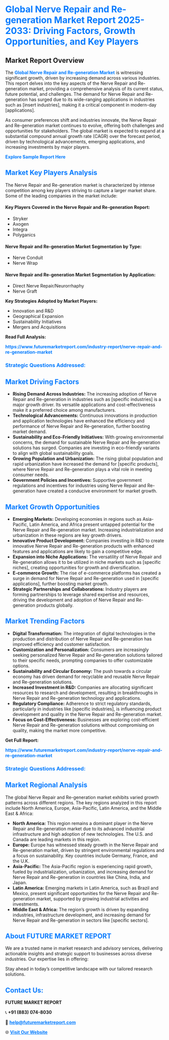 <h1 style="color: #007BFF;">Global Nerve Repair and Re-generation Market Report 2025-2033: Driving Factors, Growth Opportunities, and Key Players</h1>

<section id="overview">
<h2>Market Report Overview</h2>
<p>The <a href="https://www.futuremarketreport.com/industry-report/nerve-repair-and-re-generation-market" style="color: #007BFF; text-decoration: none;"><strong>Global Nerve Repair and Re-generation Market</strong></a> is witnessing significant growth, driven by increasing demand across various industries. This report delves into the key aspects of the Nerve Repair and Re-generation market, providing a comprehensive analysis of its current status, future potential, and challenges. The demand for Nerve Repair and Re-generation has surged due to its wide-ranging applications in industries such as [insert industries], making it a critical component in modern-day [applications].</p>
<p>As consumer preferences shift and industries innovate, the Nerve Repair and Re-generation market continues to evolve, offering both challenges and opportunities for stakeholders. The global market is expected to expand at a substantial compound annual growth rate (CAGR) over the forecast period, driven by technological advancements, emerging applications, and increasing investments by major players.</p>
</section>

<section id="overview">
<p><a href="https://www.futuremarketreport.com/request-sample/reportId=27321" style="color: #007BFF; text-decoration: none;"><strong>Explore Sample Report Here</strong></a></p>
</section>

<section id="key-players">
<h2 style="color: #007BFF;">Market Key Players Analysis</h2>
<p>The Nerve Repair and Re-generation market is characterized by intense competition among key players striving to capture a larger market share. Some of the leading companies in the market include:</p>
<h4>Key Players Covered in the Nerve Repair and Re-generation Report:</h4>
<ul><li>Stryker</li><li>Axogen</li><li>Integra</li><li>Polyganics</li></ul>
<h4>Nerve Repair and Re-generation Market Segmentation by Type:</h4>
<ul><li>Nerve Conduit</li><li>Nerve Wrap</li></ul>

<h4>Nerve Repair and Re-generation Market Segmentation by Application:</h4>
<ul><li>Direct Nerve Repair/Neurorrhaphy</li><li>Nerve Graft</li></ul>
<p><strong>Key Strategies Adopted by Market Players:</strong></p>
<ul>
<li>Innovation and R&D</li>
<li>Geographical Expansion</li>
<li>Sustainability Initiatives</li>
<li>Mergers and Acquisitions</li>
</ul>
</section>

<section>
<p><strong>Read Full Analysis: </strong></p><a href="https://www.futuremarketreport.com/industry-report/nerve-repair-and-re-generation-market" style="color: #007BFF; text-decoration: none;"><strong>https://www.futuremarketreport.com/industry-report/nerve-repair-and-re-generation-market</strong></a>
<h3 style="color: #007BFF;">Strategic Questions Addressed:</h3>
</section>

<section id="driving-factors">
<h2 style="color: #007BFF;">Market Driving Factors</h2>
<ul>
<li><strong>Rising Demand Across Industries:</strong> The increasing adoption of Nerve Repair and Re-generation in industries such as [specific industries] is a major growth driver. Its versatile applications and cost-effectiveness make it a preferred choice among manufacturers.</li>
<li><strong>Technological Advancements:</strong> Continuous innovations in production and application technologies have enhanced the efficiency and performance of Nerve Repair and Re-generation, further boosting market demand.</li>
<li><strong>Sustainability and Eco-Friendly Initiatives:</strong> With growing environmental concerns, the demand for sustainable Nerve Repair and Re-generation solutions has surged. Companies are investing in eco-friendly variants to align with global sustainability goals.</li>
<li><strong>Growing Population and Urbanization:</strong> The rising global population and rapid urbanization have increased the demand for [specific products], where Nerve Repair and Re-generation plays a vital role in meeting consumer needs.</li>
<li><strong>Government Policies and Incentives:</strong> Supportive government regulations and incentives for industries using Nerve Repair and Re-generation have created a conducive environment for market growth.</li>
</ul>
</section>

<section id="growth-opportunities">
<h2 style="color: #007BFF;">Market Growth Opportunities</h2>
<ul>
<li><strong>Emerging Markets:</strong> Developing economies in regions such as Asia-Pacific, Latin America, and Africa present untapped potential for the Nerve Repair and Re-generation market. Increasing industrialization and urbanization in these regions are key growth drivers.</li>
<li><strong>Innovative Product Development:</strong> Companies investing in R&D to create innovative Nerve Repair and Re-generation products with enhanced features and applications are likely to gain a competitive edge.</li>
<li><strong>Expansion into Niche Applications:</strong> The versatility of Nerve Repair and Re-generation allows it to be utilized in niche markets such as [specific niches], creating opportunities for growth and diversification.</li>
<li><strong>E-commerce Growth:</strong> The rise of e-commerce platforms has created a surge in demand for Nerve Repair and Re-generation used in [specific applications], further boosting market growth.</li>
<li><strong>Strategic Partnerships and Collaborations:</strong> Industry players are forming partnerships to leverage shared expertise and resources, driving the development and adoption of Nerve Repair and Re-generation products globally.</li>
</ul>
</section>

<section id="trending-factors">
<h2 style="color: #007BFF;">Market Trending Factors</h2>
<ul>
<li><strong>Digital Transformation:</strong> The integration of digital technologies in the production and distribution of Nerve Repair and Re-generation has improved efficiency and customer satisfaction.</li>
<li><strong>Customization and Personalization:</strong> Consumers are increasingly seeking personalized Nerve Repair and Re-generation solutions tailored to their specific needs, prompting companies to offer customizable options.</li>
<li><strong>Sustainability and Circular Economy:</strong> The push towards a circular economy has driven demand for recyclable and reusable Nerve Repair and Re-generation solutions.</li>
<li><strong>Increased Investment in R&D:</strong> Companies are allocating significant resources to research and development, resulting in breakthroughs in Nerve Repair and Re-generation technology and applications.</li>
<li><strong>Regulatory Compliance:</strong> Adherence to strict regulatory standards, particularly in industries like [specific industries], is influencing product development and quality in the Nerve Repair and Re-generation market.</li>
<li><strong>Focus on Cost-Effectiveness:</strong> Businesses are exploring cost-efficient Nerve Repair and Re-generation solutions without compromising on quality, making the market more competitive.</li>
</ul>
</section>

<section>
<p><strong>Get Full Report: </strong></p><a href="https://www.futuremarketreport.com/industry-report/nerve-repair-and-re-generation-market" style="color: #007BFF; text-decoration: none;"><strong>https://www.futuremarketreport.com/industry-report/nerve-repair-and-re-generation-market</strong></a>
<h3 style="color: #007BFF;">Strategic Questions Addressed:</h3>
</section>


<section id="regional-analysis">
<h2 style="color: #007BFF;">Market Regional Analysis</h2>
<p>The global Nerve Repair and Re-generation market exhibits varied growth patterns across different regions. The key regions analyzed in this report include North America, Europe, Asia-Pacific, Latin America, and the Middle East & Africa:</p>
<ul>
<li><strong>North America:</strong> This region remains a dominant player in the Nerve Repair and Re-generation market due to its advanced industrial infrastructure and high adoption of new technologies. The U.S. and Canada are leading markets in this region.</li>
<li><strong>Europe:</strong> Europe has witnessed steady growth in the Nerve Repair and Re-generation market, driven by stringent environmental regulations and a focus on sustainability. Key countries include Germany, France, and the U.K.</li>
<li><strong>Asia-Pacific:</strong> The Asia-Pacific region is experiencing rapid growth, fueled by industrialization, urbanization, and increasing demand for Nerve Repair and Re-generation in countries like China, India, and Japan.</li>
<li><strong>Latin America:</strong> Emerging markets in Latin America, such as Brazil and Mexico, present significant opportunities for the Nerve Repair and Re-generation market, supported by growing industrial activities and investments.</li>
<li><strong>Middle East & Africa:</strong> The region’s growth is driven by expanding industries, infrastructure development, and increasing demand for Nerve Repair and Re-generation in sectors like [specific sectors].</li>
</ul>
</section>

<footer>
<h2 style="color: #007BFF;">About FUTURE MARKET REPORT</h2>
<p>We are a trusted name in market research and advisory services, delivering actionable insights and strategic support to businesses across diverse industries. Our expertise lies in offering:</p>

<p>Stay ahead in today’s competitive landscape with our tailored research solutions.</p>

<h2 style="color: #007BFF;">Contact Us:</h2>
<p><strong>FUTURE MARKET REPORT</strong></p>
<p>📞 <strong>+91 (883) 074-8030</strong></p>
<p>📧 <strong><a href="mailto:help@futuremarketreport.com" style="color: #007BFF;">help@futuremarketreport.com</a></strong></p>
<p>🌐 <strong><a href="https://www.futuremarketreport.com/" style="color: #007BFF;">Visit Our Website</a></strong></p>
</footer>